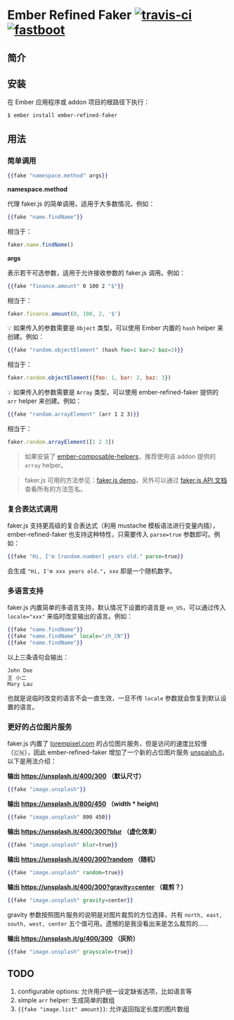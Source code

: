 # Ember Refined Faker [![travis-ci][travis-ci]][travis-link] [![fastboot][fastboot]][self]

[self]: https://github.com/very-geek/ember-refined-faker	"Ember Refined Faker"
[travis-link]: https://travis-ci.org/very-geek/ember-refined-faker
[travis-ci]: https://img.shields.io/travis/very-geek/ember-refined-faker/master.svg?style=flat-square
[fastboot]: https://img.shields.io/badge/%20fastboot--compatible%20-yes-brightgreen.svg?style=flat-square

## 简介

## 安装

在 Ember 应用程序或 addon 项目的根路径下执行：

```shell
$ ember install ember-refined-faker
```

## 用法

### 简单调用

```handlebars
{{fake "namespace.method" args}}
```

**namespace.method**

代理 faker.js 的简单调用，适用于大多数情况。例如：

```handlebars
{{fake "name.findName"}}
```

相当于：

```javascript
faker.name.findName()
```

**args**

表示若干可选参数，适用于允许接收参数的 faker.js 调用。例如：

```handlebars
{{fake "finance.amount" 0 100 2 "$"}}
```

相当于：

```javascript
faker.finance.amount(0, 100, 2, '$')
```

💡 如果传入的参数需要是 `Object` 类型，可以使用 Ember 内置的 `hash` helper 来创建。例如：

```handlebars
{{fake "random.objectElement" (hash foo=1 bar=2 baz=3)}}
```

相当于：

```javascript
faker.random.objectElement({foo: 1, bar: 2, baz: 3})
```

💡 如果传入的参数需要是 `Array` 类型，可以使用 ember-refined-faker 提供的 `arr` helper 来创建。例如：

```handlebars
{{fake "random.arrayElement" (arr 1 2 3)}}
```

相当于：

```javascript
faker.random.arrayElement([1 2 3])
```

> 如果安装了 [ember-composable-helpers](https://github.com/DockYard/ember-composable-helpers)，推荐使用该 addon 提供的 `array` helper。

> faker.js 可用的方法参见：[faker.js demo](https://cdn.rawgit.com/Marak/faker.js/master/examples/browser/index.html)，另外可以通过 [faker.js API 文档](http://marak.github.io/faker.js/faker.html)查看所有的方法签名。

### 复合表达式调用

faker.js 支持更高级的复合表达式（利用 mustache 模板语法进行变量内插），ember-refined-faker 也支持这种特性，只需要传入 `parse=true` 参数即可。例如：

```handlebars
{{fake "Hi, I'm [random.number] years old." parse=true}}
```

会生成 `"Hi, I'm xxx years old."`，`xxx` 即是一个随机数字。

### 多语言支持

faker.js 内置简单的多语言支持，默认情况下设置的语言是 `en_US`，可以通过传入 `locale="xxx"` 来临时改变输出的语言。例如：

```handlebars
{{fake "name.findName"}}
{{fake "name.findName" locale="zh_CN"}}
{{fake "name.findName"}}
```

以上三条语句会输出：

```
John Doe
王 小二
Mary Lau
```

也就是说临时改变的语言不会一直生效，一旦不传 `locale` 参数就会恢复到默认设置的语言。

### 更好的占位图片服务

faker.js 内置了 [lorempixel.com](http://lorempixel.com/) 的占位图片服务，但是访问的速度比较慢（🇨🇳），因此 ember-refined-faker 增加了一个新的占位图片服务 [unspalsh.it](https://unsplash.it)，以下是用法介绍：

**输出 https://unsplash.it/400/300 （默认尺寸）**

```handlebars
{{fake "image.unsplash"}}
```

**输出 https://unsplash.it/800/450 （width * height)**

```handlebars
{{fake "image.unsplash" 800 450}}
```

**输出 https://unsplash.it/400/300?blur （虚化效果）**

```handlebars
{{fake "image.unsplash" blur=true}}
```

**输出 https://unsplash.it/400/300?random （随机）**

```handlebars
{{fake "image.unsplash" random=true}}
```

**输出 https://unsplash.it/400/300?gravity=center （裁剪？）**

```handlebars
{{fake "image.unsplash" gravity=center}}
```

gravity 参数按照图片服务的说明是对图片裁剪的方位选择，共有 `north, east, south, west, center` 五个值可用。遗憾的是我没看出来是怎么裁剪的……

**输出 https://unsplash.it/g/400/300 （灰阶）**

```handlebars
{{fake "image.unsplash" grayscale=true}}
```

## TODO

1. configurable options: 允许用户统一设定缺省选项，比如语言等
2. simple `arr` helper: 生成简单的数组
3. `{{fake "image.list" amount}}`: 允许返回指定长度的图片数组

